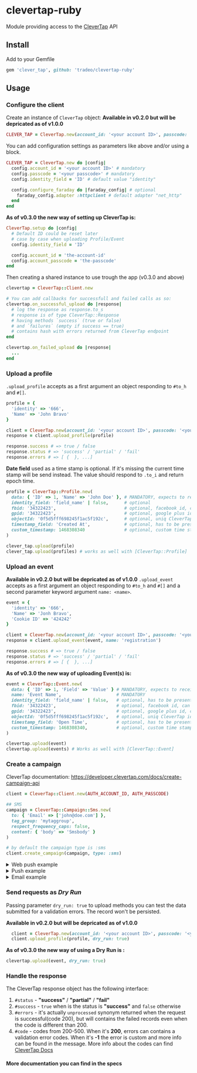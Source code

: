 clevertap-ruby
==============

Module providing access to the [CleverTap](https://clevertap.com/) API

## Install
Add to your Gemfile

```ruby
gem 'clever_tap', github: 'tradeo/clevertap-ruby'
```

## Usage

### Configure the client

Create an instance of `CleverTap` object:
__Available in v0.2.0 but will be depricated as of v1.0.0__
```ruby
CLEVER_TAP = CleverTap.new(account_id: '<your account ID>', passcode: '<your passcode>')
```

You can add configuration settings as parameters like above and/or using a block.
```ruby
CLEVER_TAP = CleverTap.new do |config|
  config.account_id = '<your account ID>' # mandatory
  config.passcode = '<your passcode>' # mandatory
  config.identity_field = 'ID' # default value "identity"

  config.configure_faraday do |faraday_config| # optional
    faraday_config.adapter :httpclient # default adapter "net_http"
  end
end
```

__As of v0.3.0 the new way of setting up CleverTap is:__
```ruby
CleverTap.setup do |config|
  # Default ID could be reset later
  # case by case when uploading Profile/Event
  config.identity_field = 'ID'

  config.account_id = 'the-account-id'
  config.account_passcode = 'the-passcode'
end
```

Then creating a shared instance to use trough the app (v0.3.0 and above)
```ruby
clevertap = CleverTap::Client.new

# You can add callbacks for successfull and failed calls as so:
clevertap.on_successful_upload do |response|
  # log the response as response.to_s
  # response is of type CleverTap::Response
  # having methods `success` (true or false)
  # and `failures` (empty if success == true)
  # contains hash with errors returned from CleverTap endpoint
end

clevertap.on_failed_upload do |response|
  ...
end
```

### Upload a profile

`.upload_profile` accepts as a first argument an object responding to `#to_h` and `#[]`.
```ruby
profile = {
  'identity' => '666',
  'Name' => 'John Bravo'
}

client = CleverTap.new(account_id: '<your account ID>', passcode: '<your passcode>')
response = client.upload_profile(profile)

response.success # => true / false
response.status # => 'success' / 'partial' / 'fail'
response.errors # => [ {  }, ...]
```

__Date field__ used as a time stamp is optional.
If it's missing the current time stamp will be send instead.
The value should respond to `.to_i` and return epoch time.

```ruby
profile = CleverTap::Profile.new(
  data: { 'ID' => 1, 'Name' => 'John Doe' }, # MANDATORY, expects to receive a hash containing the identity field specified in `CleverTap.setup`, or below
  identity_field: 'field_name' | false,      # optional
  fbid: '34322423',                          # optional, facebook id, can replace original identity
  gpid: '34322423',                          # optional, google plus id, can replace original identity
  objectId: '0f5d5fff698245f1ac5f192c',      # optional, uniq CleverTap identifier
  timestamp_field: 'Created At',             # optional, has to be present in the `data` hash, else it throws
  custom_timestamp: 1468308340               # optional, custom time stamp if user needs to set a particular timestamp, not presented in the object, takes precedence
)

clever_tap.upload(profile)
clever_tap.upload(profiles) # works as well with [CleverTap::Profile]
```

### Upload an event

__Available in v0.2.0 but will be depricated as of v1.0.0__
`.upload_event` accepts as a first argument an object responding to `#to_h` and `#[]` and a second parameter keyword argument `name: <name>`.
```ruby
event = {
  'identity' => '666',
  'Name' => 'Jonh Bravo',
  'Cookie ID' => '424242'
}

client = CleverTap.new(account_id: '<your account ID>', passcode: '<your passcode>')
response = client.upload_event(event, name: 'registration')

response.success # => true / false
response.status # => 'success' / 'partial' / 'fail'
response.errors # => [ {  }, ...]
```
__As of v0.3.0 the new way of uploading Event(s) is:__
```ruby
event = CleverTap::Event.new(
  data: { 'ID' => 1, 'Field' => 'Value' } # MANDATORY, expects to receive a hash containing the identity field specified in `CleverTap.setup`, or below
  name: 'Event Name',                     # MANDATORY
  identity_field: 'field_name' | false,   # optional, has to be present in the `data` hash, else it throws
  fbid: '34322423',                       # optional, facebook id, can replace original identity
  gpid: '34322423',                       # optional, google plus id, can replace original identity
  objectId: '0f5d5fff698245f1ac5f192c',   # optional, uniq CleverTap identifier, can replace identity
  timestamp_field: 'Open Time',           # optional, has to be present in the `data` hash, else it throws
  custom_timestamp: 1468308340,           # optional, custom time stamp if user needs to set a particular timestamp, not presented in the object
)

clevertap.upload(event)
clevertap.upload(events) # Works as well with [CleverTap::Event]
```

### Create a campaign
CleverTap documentation: https://developer.clevertap.com/docs/create-campaign-api

```ruby
client = CleverTap::Client.new(AUTH_ACCOUNT_ID, AUTH_PASSCODE)

## SMS
campaign = CleverTap::Campaign::Sms.new(
  to: { 'Email' => ['john@doe.com'] },
  tag_group: 'mytaggroup',
  respect_frequency_caps: false,
  content: { 'body' => 'Smsbody' }
)

# by default the campaign type is :sms
client.create_campaign(campaign, type: :sms)
```


<details>
  <summary>Web push example</summary>
  
  ```ruby
  ## Web push
  campaign = CleverTap::Campaign::WebPush.new(
    to: {
      'FBID' => %w[102029292929388 114342342453463],
      'Email' =>  ['john@doe.com', 'jane@doe.com'],
      'Identity' => ['JohnDoe'],
      'objectId' => [
        '_asdnkansdjknaskdjnasjkndja',
        '-adffajjdfoaiaefiohnefwprjf'
      ]
    },
    tag_group: 'my tag group',
    campaign_id: 1_000_000_043,
    respect_frequency_caps: false,
    content: {
      'title' => 'Hi!',
      'body' => 'How are you doing today?',
      'platform_specific' => {  # Optional
        'safari' => {
          'deep_link' => 'https://apple.com',
          'ttl' => 10
        },
        'chrome' => {
          'image' => 'https://www.exampleImage.com',
          'icon' => 'https://www.exampleIcon.com',
          'deep_link' => ' https://google.co',
          'ttl' => 10,
          'require_interaction' => true,
          'cta_title1' => 'title',
          'cta_link1' => 'http://www.example2.com',
          'cta_iconlink1' => 'https://www.exampleIcon2.com'
        },
        'firefox' => {
          'icon' => 'https://www.exampleIcon.com',
          'deep_link' => 'https://mozilla.org',
          'ttl' => 10
        }
      }
    }
  )

  client.create_campaign(campaign, type: :web_push)
  ```
</details>


<details>
  <summary>Push example</summary>
  
  ```ruby
  ## Push
  campaign = CleverTap::Campaign::Push.new(
    to: {
      'FBID' => %w[
        102029292929388
        114342342453463
      ],
      'GPID' => [
        '1928288389299292'
      ],
      'Email' => [
        'john@doe.com',
        'jane@doe.com'
      ],
      'Identity' => [
        'JohnDoe'
      ],
      'objectId' => [
        '_asdnkansdjknaskdjnasjkndja',
        '-adffajjdfoaiaefiohnefwprjf'
      ]
    },
    tag_group: 'mytaggroup',
    respect_frequency_caps: false,
    content: {
      'title' => 'Welcome',
      'body' => 'Smsbody',
      'platform_specific' => { # Optional
        'ios' => {
          'deep_link' => 'example.com',
          'sound_file' => 'example.caf',
          'category' => 'notification category',
          'badge_count' => 1,
          'key' => 'value_ios'
        },
        'android' => {
          'background_image' => 'http://example.jpg',
          'default_sound' => true,
          'deep_link' => 'example.com',
          'large_icon' => 'http://example.png',
          'key' => 'value_android',
          'wzrk_cid' => 'engagement'
        }
      }
    }
  )

  client.create_campaign(campaign, type: :push)
  ```
</details>


<details>
  <summary>Email example</summary>
  
  ```ruby
  ## Email
  campaign = CleverTap::Campaign::Email.new(
    to: {
      'FBID' => %w[
        102029292929388
        114342342453463
      ],
      'GPID' => [
        '1928288389299292'
      ],
      'Email' => [
        'john@doe.com',
        'jane@doe.com'
      ],
      'Identity' => [
        'JohnDoe'
      ],
      'objectId' => [
        '_asdnkansdjknaskdjnasjkndja',
        '-adffajjdfoaiaefiohnefwprjf'
      ]
    },
    tag_group: 'my tag group',
    respect_frequency_caps: false,
    content: {
      'subject' => 'Welcome',
      'body' => '<div>Your HTML content for the email</div>',
      'sender_name' => 'CleverTap'
    }
  )

  client.create_campaign(campaign, type: :email)
  ```
</details>


### Send requests as *Dry Run*

Passing parameter `dry_run: true` to upload methods you can test the data submitted for a validation errors.
The record won't be persisted.

__Available in v0.2.0 but will be depricated as of v1.0.0__
```ruby
  client = CleverTap.new(account_id: '<your account ID>', passcode: '<your passcode>')
  client.upload_profile(profile, dry_run: true)
```

__As of v0.3.0 the new way of using a Dry Run is :__
```ruby
clevertap.upload(event, dry_run: true)
```

### Handle the response

The CleverTap response object has the following interface:
  1. `#status` - __"success"__ / __"partial"__ / __"fail"__
  2. `#success` - `true` when is the status is __"success"__ and `false` otherwise
  3. `#errors` - it's actually `unprocessed` synonym returned when the request is successful(code 200), but will contains the failed records even when the code is different than 200.
  4. `#code` - codes from 200-500. When it's __200__, errors can contains a validation
   error codes. When it's __-1__ the error is custom and more info can be found in the message. More info about the codes can find [CleverTap Docs](https://support.clevertap.com/docs/api/working-with-user-profiles.html#uploading-user-profiles)



####  __More documentation you can find in the specs__
